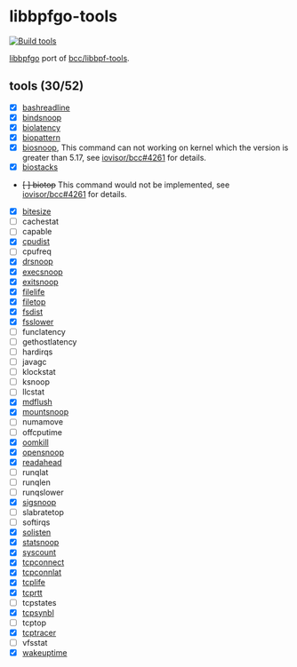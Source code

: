 # libbpfgo-tools

[![Build tools](https://github.com/mozillazg/libbpfgo-tools/actions/workflows/build.yml/badge.svg?branch=master)](https://github.com/mozillazg/libbpfgo-tools/actions/workflows/build.yml)

[libbpfgo](https://github.com/aquasecurity/libbpfgo) port of [bcc/libbpf-tools](https://github.com/iovisor/bcc/tree/master/libbpf-tools).


## tools (30/52)

* [x] [bashreadline](./tools/bashreadline)
* [x] [bindsnoop](./tools/bindsnoop)
* [x] [biolatency](./tools/biolatency)
* [x] [biopattern](./tools/biopattern)
* [x] [biosnoop](./tools/biosnoop), This command can not working on kernel which the version is greater than 5.17, see [iovisor/bcc#4261](https://github.com/iovisor/bcc/issues/4261) for details.
* [x] [biostacks](./tools/biostacks)
* ~~[ ] biotop~~ This command would not be implemented, see [iovisor/bcc#4261](https://github.com/iovisor/bcc/issues/4261) for details.
* [x] [bitesize](./tools/bitesize)
* [ ] cachestat
* [ ] capable
* [x] [cpudist](./tools/cpudist)
* [ ] cpufreq
* [x] [drsnoop](./tools/drsnoop)
* [x] [execsnoop](./tools/execsnoop)
* [x] [exitsnoop](./tools/exitsnoop)
* [x] [filelife](./tools/filelife)
* [x] [filetop](./tools/filetop)
* [x] [fsdist](./tools/fsdist)
* [x] [fsslower](./tools/fsslower)
* [ ] funclatency
* [ ] gethostlatency
* [ ] hardirqs
* [ ] javagc
* [ ] klockstat
* [ ] ksnoop
* [ ] llcstat
* [x] [mdflush](./tools/mdflush)
* [x] [mountsnoop](./tools/mountsnoop)
* [ ] numamove
* [ ] offcputime
* [x] [oomkill](./tools/oomkill)
* [x] [opensnoop](./tools/opensnoop)
* [x] [readahead](./tools/readahead)
* [ ] runqlat
* [ ] runqlen
* [ ] runqslower
* [x] [sigsnoop](./tools/sigsnoop)
* [ ] slabratetop
* [ ] softirqs
* [x] [solisten](./tools/solisten)
* [x] [statsnoop](./tools/statsnoop)
* [x] [syscount](./tools/syscount)
* [x] [tcpconnect](./tools/tcpconnect)
* [x] [tcpconnlat](./tools/tcpconnlat)
* [x] [tcplife](./tools/tcplife)
* [x] [tcprtt](./tools/tcprtt)
* [ ] tcpstates
* [x] [tcpsynbl](./tools/tcpsynbl)
* [ ] tcptop
* [x] [tcptracer](./tools/tcptracer)
* [ ] vfsstat
* [x] [wakeuptime](./tools/wakeuptime)
